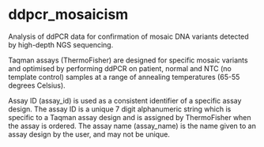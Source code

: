 # ddpcr_mosaicism

Analysis of ddPCR data for confirmation of mosaic DNA variants detected by high-depth NGS sequencing.

Taqman assays (ThermoFisher) are designed for specific mosaic variants and optimised by performing ddPCR on patient, normal and NTC (no template control) samples at a range of annealing temperatures (65-55 degrees Celsius).

Assay ID (assay_id) is used as a consistent identifier of a specific assay design. The assay ID is a unique 7 digit alphanumeric string which is specific to a Taqman assay design and is assigned by ThermoFisher when the assay is ordered. The assay name (assay_name) is the name given to an assay design by the user, and may not be unique.
